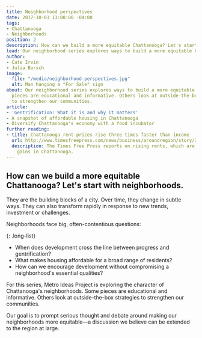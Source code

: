 ```yaml
---
title: Neighborhood perspectives
date: 2017-10-03 13:00:00 -04:00
tags:
- Chattanooga
- Neighborhoods
position: 2
description: How can we build a more equitable Chattanooga? Let's start with neighborhoods.
lead: Our neighborhood series explores ways to build a more equitable Chattanooga.
author:
- Cate Irvin
- Julia Bursch
image:
  file: "/media/neighborhood-perspectives.jpg"
  alt: Man hanging a "For Sale" sign
about: Our neighborhood series explores ways to build a more equitable Chattanooga.  Some
  pieces are educational and informative. Others look at outside-the-box strategies
  to strengthen our communities.
article:
- 'Gentrification: What it is and why it matters'
- A snapshot of affordable housing in Chattanooga
- Diversify Chattanooga's economy with a food incubator
further reading:
- title: Chattanooga rent prices rise three times faster than income
  url: http://www.timesfreepress.com/news/business/aroundregion/story/2016/jul/04/chattanooga-rent-prices-rise-three-times-faster-income/374274/
  description: The Times Free Press reports on rising rents, which are outpacing income
    gains in Chattanooga.
---
```


## How can we build a more equitable Chattanooga? Let's start with neighborhoods.

They are the building blocks of a city. Over time, they change in subtle ways. They can also transform rapidly in response to new trends, investment or challenges.

Neighborhoods face big, often-contentious questions:

{: .long-list}
+ When does development cross the line between progress and gentrification?
+ What makes housing affordable for a broad range of residents? 
+ How can we encourage development without compromising a neighborhood's essential qualities?

For this series, Metro Ideas Project is exploring the character of Chattanooga's neighborhoods. Some pieces are educational and informative. Others look at outside-the-box strategies to strengthen our communities.

Our goal is to prompt serious thought and debate around making our neighborhoods more equitable—a discussion we believe can be extended to the region at large.